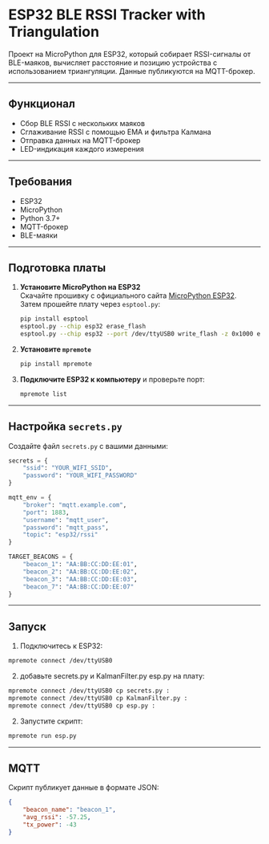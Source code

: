 # ESP32 BLE RSSI Tracker with Triangulation

Проект на MicroPython для ESP32, который собирает RSSI-сигналы от BLE-маяков, вычисляет расстояние и позицию устройства с использованием триангуляции. Данные публикуются на MQTT-брокер.

---

## Функционал

- Сбор BLE RSSI с нескольких маяков
- Сглаживание RSSI с помощью EMA и фильтра Калмана
- Отправка данных на MQTT-брокер
- LED-индикация каждого измерения

---
## Требования

- ESP32    
- MicroPython
- Python 3.7+
- MQTT-брокер
- BLE-маяки
    

---

## Подготовка платы

1. **Установите MicroPython на ESP32**  
    Скачайте прошивку с официального сайта [MicroPython ESP32](https://micropython.org/download/esp32/).  
    Затем прошейте плату через `esptool.py`:
    
    ```bash
    pip install esptool
    esptool.py --chip esp32 erase_flash
    esptool.py --chip esp32 --port /dev/ttyUSB0 write_flash -z 0x1000 esp32-20230926-v1.21.1.bin
    ```
    
2. **Установите `mpremote`**
    
    ```bash
    pip install mpremote
    ```
    
3. **Подключите ESP32 к компьютеру** и проверьте порт:
    
    ```bash
    mpremote list
    ```
    

---

## Настройка `secrets.py`

Создайте файл `secrets.py` с вашими данными:

```python
secrets = {
    "ssid": "YOUR_WIFI_SSID",
    "password": "YOUR_WIFI_PASSWORD"
}

mqtt_env = {
    "broker": "mqtt.example.com",
    "port": 1883,
    "username": "mqtt_user",
    "password": "mqtt_pass",
    "topic": "esp32/rssi"
}

TARGET_BEACONS = {
    "beacon_1": "AA:BB:CC:DD:EE:01",
    "beacon_2": "AA:BB:CC:DD:EE:02",
    "beacon_3": "AA:BB:CC:DD:EE:03",
    "beacon_7": "AA:BB:CC:DD:EE:07"
}
```

---

## Запуск

1. Подключитесь к ESP32:
    

```bash
mpremote connect /dev/ttyUSB0
```
2. добавьте secrets.py и KalmanFilter.py esp.py на плату: 
```bash
mpremote connect /dev/ttyUSB0 cp secrets.py :
mpremote connect /dev/ttyUSB0 cp KalmanFilter.py :
mpremote connect /dev/ttyUSB0 cp esp.py :
``` 
2. Запустите скрипт:
    

```bash
mpremote run esp.py
```

---

## MQTT

Скрипт публикует данные в формате JSON:

```json
{
    "beacon_name": "beacon_1",
    "avg_rssi": -57.25,
    "tx_power": -43
}
```

